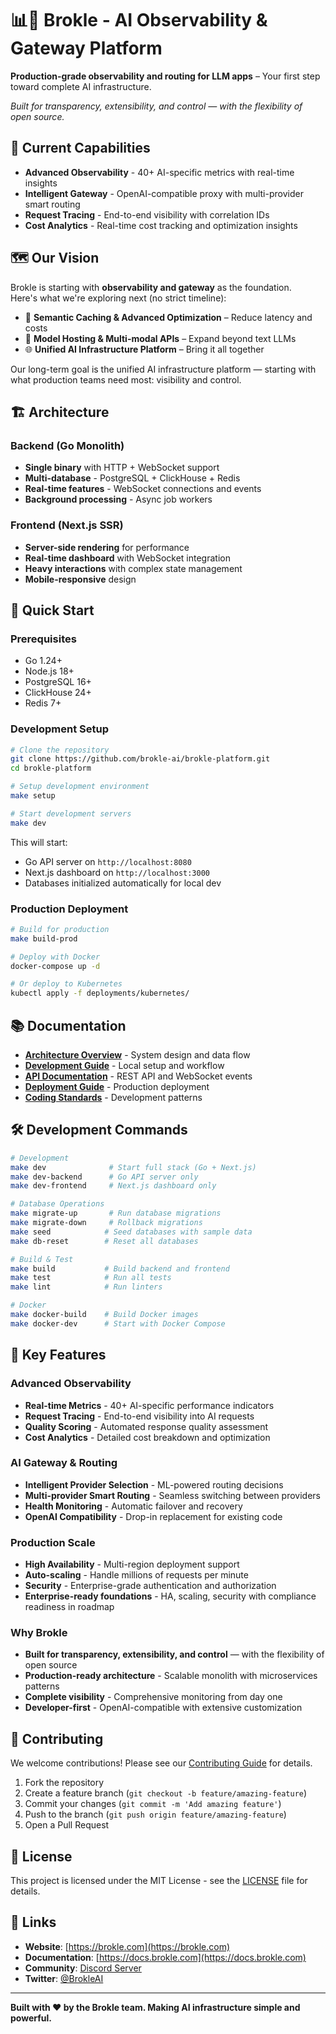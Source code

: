 # 📊🚀 Brokle - AI Observability & Gateway Platform

**Production-grade observability and routing for LLM apps** – Your first step toward complete AI infrastructure.

*Built for transparency, extensibility, and control — with the flexibility of open source.*

## 🎯 Current Capabilities
- **Advanced Observability** - 40+ AI-specific metrics with real-time insights  
- **Intelligent Gateway** - OpenAI-compatible proxy with multi-provider smart routing
- **Request Tracing** - End-to-end visibility with correlation IDs
- **Cost Analytics** - Real-time cost tracking and optimization insights

## 🗺️ Our Vision

Brokle is starting with **observability and gateway** as the foundation.  
Here's what we're exploring next (no strict timeline):

- 🔄 **Semantic Caching & Advanced Optimization** – Reduce latency and costs
- 🚀 **Model Hosting & Multi-modal APIs** – Expand beyond text LLMs  
- 🌐 **Unified AI Infrastructure Platform** – Bring it all together

Our long-term goal is the unified AI infrastructure platform — starting with what production teams need most: visibility and control.

## 🏗️ Architecture

### Backend (Go Monolith)
- **Single binary** with HTTP + WebSocket support
- **Multi-database** - PostgreSQL + ClickHouse + Redis
- **Real-time features** - WebSocket connections and events
- **Background processing** - Async job workers

### Frontend (Next.js SSR)
- **Server-side rendering** for performance
- **Real-time dashboard** with WebSocket integration
- **Heavy interactions** with complex state management
- **Mobile-responsive** design

## 🚀 Quick Start

### Prerequisites
- Go 1.24+
- Node.js 18+
- PostgreSQL 16+
- ClickHouse 24+
- Redis 7+

### Development Setup

```bash
# Clone the repository
git clone https://github.com/brokle-ai/brokle-platform.git
cd brokle-platform

# Setup development environment
make setup

# Start development servers
make dev
```

This will start:
- Go API server on `http://localhost:8080`
- Next.js dashboard on `http://localhost:3000`
- Databases initialized automatically for local dev

### Production Deployment

```bash
# Build for production
make build-prod

# Deploy with Docker
docker-compose up -d

# Or deploy to Kubernetes
kubectl apply -f deployments/kubernetes/
```

## 📚 Documentation

- [**Architecture Overview**](docs/ARCHITECTURE.md) - System design and data flow
- [**Development Guide**](docs/DEVELOPMENT.md) - Local setup and workflow
- [**API Documentation**](docs/API.md) - REST API and WebSocket events
- [**Deployment Guide**](docs/DEPLOYMENT.md) - Production deployment
- [**Coding Standards**](docs/CODING_STANDARDS.md) - Development patterns

## 🛠️ Development Commands

```bash
# Development
make dev              # Start full stack (Go + Next.js)
make dev-backend      # Go API server only
make dev-frontend     # Next.js dashboard only

# Database Operations
make migrate-up       # Run database migrations
make migrate-down     # Rollback migrations
make seed            # Seed databases with sample data
make db-reset        # Reset all databases

# Build & Test
make build           # Build backend and frontend
make test            # Run all tests
make lint            # Run linters

# Docker
make docker-build    # Build Docker images
make docker-dev      # Start with Docker Compose
```

## 🌟 Key Features

### Advanced Observability
- **Real-time Metrics** - 40+ AI-specific performance indicators
- **Request Tracing** - End-to-end visibility into AI requests
- **Quality Scoring** - Automated response quality assessment
- **Cost Analytics** - Detailed cost breakdown and optimization

### AI Gateway & Routing
- **Intelligent Provider Selection** - ML-powered routing decisions
- **Multi-provider Smart Routing** - Seamless switching between providers
- **Health Monitoring** - Automatic failover and recovery
- **OpenAI Compatibility** - Drop-in replacement for existing code

### Production Scale
- **High Availability** - Multi-region deployment support
- **Auto-scaling** - Handle millions of requests per minute
- **Security** - Enterprise-grade authentication and authorization
- **Enterprise-ready foundations** - HA, scaling, security with compliance readiness in roadmap

### Why Brokle
- **Built for transparency, extensibility, and control** — with the flexibility of open source
- **Production-ready architecture** - Scalable monolith with microservices patterns
- **Complete visibility** - Comprehensive monitoring from day one  
- **Developer-first** - OpenAI-compatible with extensive customization

## 🤝 Contributing

We welcome contributions! Please see our [Contributing Guide](docs/CONTRIBUTING.md) for details.

1. Fork the repository
2. Create a feature branch (`git checkout -b feature/amazing-feature`)
3. Commit your changes (`git commit -m 'Add amazing feature'`)
4. Push to the branch (`git push origin feature/amazing-feature`)
5. Open a Pull Request

## 📄 License

This project is licensed under the MIT License - see the [LICENSE](LICENSE) file for details.

## 🔗 Links

- **Website**: [https://brokle.com](https://brokle.com)
- **Documentation**: [https://docs.brokle.com](https://docs.brokle.com)
- **Community**: [Discord Server](https://discord.gg/brokle)
- **Twitter**: [@BrokleAI](https://twitter.com/BrokleAI)

---

**Built with ❤️ by the Brokle team. Making AI infrastructure simple and powerful.**
